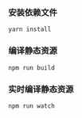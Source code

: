 ### 安装依赖文件

```
yarn install
```

### 编译静态资源

```
npm run build
```

### 实时编译静态资源

```
npm run watch
```
